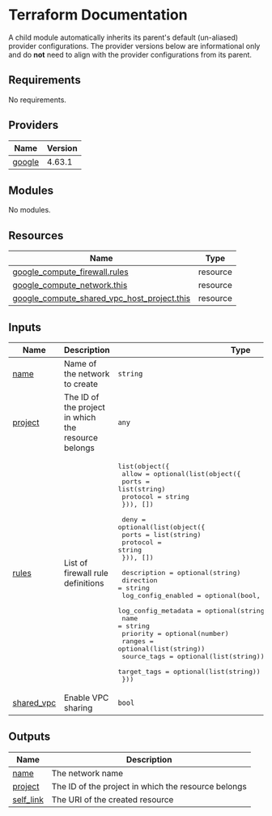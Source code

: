 # Terraform Documentation

A child module automatically inherits its parent's default (un-aliased) provider configurations. The provider versions below are informational only and do **not** need to align with the provider configurations from its parent.

<!-- BEGINNING OF PRE-COMMIT-TERRAFORM DOCS HOOK -->
## Requirements

No requirements.

## Providers

| Name | Version |
|------|---------|
| <a name="provider_google"></a> [google](#provider\_google) | 4.63.1 |

## Modules

No modules.

## Resources

| Name | Type |
|------|------|
| [google_compute_firewall.rules](https://registry.terraform.io/providers/hashicorp/google/latest/docs/resources/compute_firewall) | resource |
| [google_compute_network.this](https://registry.terraform.io/providers/hashicorp/google/latest/docs/resources/compute_network) | resource |
| [google_compute_shared_vpc_host_project.this](https://registry.terraform.io/providers/hashicorp/google/latest/docs/resources/compute_shared_vpc_host_project) | resource |

## Inputs

| Name | Description | Type | Default | Required |
|------|-------------|------|---------|:--------:|
| <a name="input_name"></a> [name](#input\_name) | Name of the network to create | `string` | `"osinfra-vpc"` | no |
| <a name="input_project"></a> [project](#input\_project) | The ID of the project in which the resource belongs | `any` | n/a | yes |
| <a name="input_rules"></a> [rules](#input\_rules) | List of firewall rule definitions | <pre>list(object({<br>    allow = optional(list(object({<br>      ports    = list(string)<br>      protocol = string<br>    })), [])<br><br>    deny = optional(list(object({<br>      ports    = list(string)<br>      protocol = string<br>    })), [])<br><br>    description         = optional(string)<br>    direction           = string<br>    log_config_enabled  = optional(bool, true)<br>    log_config_metadata = optional(string, "INCLUDE_ALL_METADATA")<br>    name                = string<br>    priority            = optional(number)<br>    ranges              = optional(list(string))<br>    source_tags         = optional(list(string))<br>    target_tags         = optional(list(string))<br>  }))</pre> | `[]` | no |
| <a name="input_shared_vpc"></a> [shared\_vpc](#input\_shared\_vpc) | Enable VPC sharing | `bool` | `false` | no |

## Outputs

| Name | Description |
|------|-------------|
| <a name="output_name"></a> [name](#output\_name) | The network name |
| <a name="output_project"></a> [project](#output\_project) | The ID of the project in which the resource belongs |
| <a name="output_self_link"></a> [self\_link](#output\_self\_link) | The URI of the created resource |
<!-- END OF PRE-COMMIT-TERRAFORM DOCS HOOK -->
